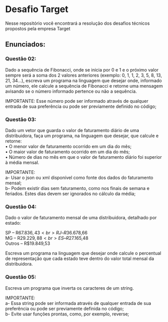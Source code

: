 <h1>Desafio Target</h1>
<p>Nesse repositório você encontrará a resolução dos desafios técnicos propostos pela empresa Target</p>

<h2>Enunciados:</h2>

<h3>Questão 02:</h3>
<p>Dado a sequência de Fibonacci, onde se inicia por 0 e 1 e o próximo valor sempre será a soma dos 2 valores anteriores
  (exemplo: 0, 1, 1, 2, 3, 5, 8, 13, 21, 34...), escreva um programa na linguagem que desejar onde, informado um número, 
  ele calcule a sequência de Fibonacci e retorne uma mensagem avisando se o número informado pertence ou não a sequência.

IMPORTANTE:
Esse número pode ser informado através de qualquer entrada de sua preferência ou pode ser previamente definido no código;
</p>

<h3>Questão 03:</h3>
<p>Dado um vetor que guarda o valor de faturamento diário de uma distribuidora, faça um programa, na linguagem que desejar, que calcule e retorne:
<br>• O menor valor de faturamento ocorrido em um dia do mês;
<br>• O maior valor de faturamento ocorrido em um dia do mês;
<br>• Número de dias no mês em que o valor de faturamento diário foi superior à média mensal.

IMPORTANTE:
<br>a- Usar o json ou xml disponível como fonte dos dados do faturamento mensal;
<br>b- Podem existir dias sem faturamento, como nos finais de semana e feriados. Estes dias devem ser ignorados no cálculo da média;</p>

<h3>Questão 04:</h3>
<p>Dado o valor de faturamento mensal de uma distribuidora, detalhado por estado:

SP – R$67.836,43
<br>RJ – R$36.678,66
<br>MG – R$29.229,88
<br>ES – R$27.165,48
<br>Outros – R$19.849,53

Escreva um programa na linguagem que desejar onde calcule o percentual de representação que cada estado teve dentro do valor 
total mensal da distribuidora.</p>

<h3>Questão 05:</h3>
<p>Escreva um programa que inverta os caracteres de um string.

IMPORTANTE:
<br>a- Essa string pode ser informada através de qualquer entrada de sua preferência ou pode ser previamente definida no código;
<br>b- Evite usar funções prontas, como, por exemplo, reverse;</p>
